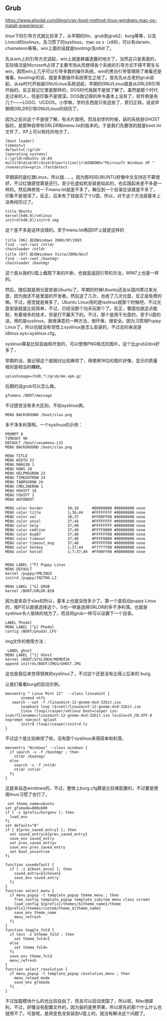 ## Grub

https://www.phodal.com/blog/cray-boot-method-linux-windows-mac-os-install-experience/

linux下的引导方式就比较多了，从早期的lilo、grub到grub2、burg等等，以及Livecd的isolinux，及习惯了的syslinux。mac os x（x86)，可以有darwin、chameleon等等。win上面的话就是bootmgr及ntldr了。

先从win上的引导方式说起，win上就是群雄逐鹿的地方了，当然这只是表面的，实际情况是Microsoft占领了主要市场从而使得各个系统的引导方式不得不寄生与win，因而win上几乎可以引导多数的操作系统。win的黑白引导管理除了难看还是难看，bootmgr的话，就是多数操作系统寄生之地了。首先先从古老的grub说起，从xp时代开始装GNU/Linux系统说起，早期的GNU/Linux就是从GRLDR引导开始的。反正我记忆里是那样的，DOS时代我就不是很了解了。虽然是那个时代走过来的人，但是印象不是很深。DOS我记得的命令基本上没有了，软件倒是有几个——LOGO、UCDOS。小学嘛，学的东西就只有这些了，原归正转。说说早期用GRLDR引导GNU/Linux的经历了。

因为之前对这个不是很了解，有点片面吧。而且初学的时候，装的系统是GHOST版的，是那种自带有GRLDR和menu.lst的版本的。于是我们先要改的就是boot.ini文件了，XP上可以依托的地方了。

```shell
[boot loader]
timeout=1
default=C:\grldr
[operating systems]
C:\grldr=Ubuntu 10.04
multi(0)disk(0)rdisk(0)partition(1)\WINDOWS="Microsoft Windows XP " /noexecute=optin /fastdetect
```

早期装的是红旗Linux，所以就……。因为那时间UBUNTU好像中文支持还不算很好，不过红旗感觉算是还行。至少在虚拟机安装是如此的，也实践起来差不多是一样的。然后再修改一下menu.lst就差不多了。解压到一个目录应该就差不多了，印象不是很深了。反正，后来有了钱就买了个U盘。所以，对于这个方法就基本上没再经历过了。
```shell
title Ubuntu
kernel(hd0,0)/vmlinuz
initrd(hd0,0)/initrd.img
```

这个差不多是这样没错的。至于menu.lst再回XP上就是这样的

```shell
title [06] 启动Windows 2000/XP/2003
find --set-root /ntldr
chainloader /ntldr
title [07] 启动Windows Vista/2008/Win7
find --set-root /bootmgr
chainloader /bootmgr
```

这个是从我的U盘上截取下来的片断，也就是返回引导的方法，WIN7上也是一样的。
 
然后，随后就是用光盘安装Ubuntu了，早期的时候Ubuntu还会从国内寄过来光盘，因为我还不是里面的开发者。然后送了几次，也收了几次光盘，反正是免费的嘛。不过，感觉就是爽多了。Ubuntu  Linux用的是isolinux就那个时候吧，不过光盘安装就是比较简单，不过，已经没那个功夫玩那个了。反正，蜀国也就这点能耐，有着很多的技术，但是打不赢天下的。不过，那个是用于光盘的，至于U盘的话，用的是syslinux，我很满意的一种方法，很环保，很安全。因为习惯用Puppy Linux了，所以也就没有领悟上syslinux是怎么安装的，不过总的来说是ldlinux.sys+syslinux.cfg。

syslinux算是比较自由和开放的，可以使用PNG格式的图片，这个比grub2dos好多了，

早期的话，我记得这个就相对比较麻烦了，得使用16位的图片好像，显示的质量相对是相当的糟糕。

 ```shell
 splashimage=(hd0,*)/grub/mm.xpm.gz
 ```
 

后期的话grub可以怎么做。

 ```shelll
 gfxmenu /BOOT/message
 ```

不过感觉没有多大区别，不如syslinux爽。
```shell
MENU BACKGROUND /boot/slax.png
```

多干净多利落啊。一个syslinux的示例：
```shell
PROMPT 0
TIMEOUT 90
DEFAULT /boot/vesamenu.c32
MENU BACKGROUND /boot/slax.png

MENU TITLE 
MENU WIDTH 22
MENU MARGIN 1
MENU ROWS 20
MENU HELPMSGROW 23
MENU TIMEOUTROW 24
MENU TABMSGROW 24
MENU CMDLINEROW 1
MENU HSHIFT 18
MENU VSHIFT 2
MENU AUTOBOOT
 
MENU color border           10;10      #00000000 #00000000 none
MENU color title            1;36;44    #FFFFFFFF #00000000 none
MENU color sel              30;37      #FF00FF00 #00000000 none
MENU color unsel            37;44      #FFFFFFFF #00000000 none
MENU color help             37;40      #FFFFFFFF #00000000 none
MENU color cmdline          37;40      #FFFF0000 #00000000 none
MENU color msg07            37;40      #FFFFFF00 #00000000 none
MENU color timeout          37;40      #FFFF0000 #00000000 none
MENU color timeout_msg      37;40      #FFFFFF00 #00000000 none  
MENU color hotkey           1;37;44    #ffffff00 #00000000 none
MENU color hotsel           1;7;37;40  #FF00FF00 #00000000 none


MENU LABEL [^P] Puppy Linux
MENU DEFAULT
kernel /puppy/VMLINUZ
initrd /puppy/INITRD.LZ

MENU LABEL [^G] GRUB
kernel /BOOT/GRLDR.BIN
```

因为是来自于slax的所以，基本上也就没改多少了。第一个是启动puppy Linux的，按P可以直接选择这个，G也一样是选择GRLDR的多干净利落。也就是syslinux令人愉快的地方了。而且同grub一样可以设置下一个目录。
 ```shell
 LABEL Phodal
MENU LABEL [^p] Phodal
config /BOOT/phodal.CFG
```

img文件的使用方法：
```shell
 LABEL ghost
MENU LABEL [^1] Ghost
kernel /BOOT/SYSLINUX/MEMDISK
append initrd=/BOOT/IMGS/GHOST.IMG
```
这也是我后来觉得很爽的syslinux了，不过这个还是没有比得上后来的 burg.

 

让我们看看burg的启动示例。
 ```shell
 menuentry " Linux Mint 12"  --class linuxmint {
        insmod ntfs
	search --set -f /linuxmint-12-gnome-dvd-32bit.iso
        loopback loop ($root)/linuxmint-12-gnome-dvd-32bit.iso
        linux (loop)/casper/vmlinuz boot=casper iso-scan/filename=/linuxmint-12-gnome-dvd-32bit.iso locale=zh_CN.UTF-8 noprompt noeject splash
        initrd (loop)/casper/initrd.lz
}
```

不过这个是比较麻烦了啦，没有那个syslinux来得简单和利落。
```shell
menuentry "Windows" --class windows {
  if search -s -f /bootmgr ; then
    ntldr /bootmgr
  else
    search -s -f /ntldr
    ntldr /ntldr
  fi
}
```

这是来自选windows的，不过，整体上burg.cfg算是比较难配置的，不过要是使用linux习惯了也行了。

```shell
 set theme_name=ubuntu
set gfxmode=800x600
if [ -s $prefix/burgenv ]; then
  load_env
fi
set default="0"
if [ ${prev_saved_entry} ]; then
  set saved_entry=${prev_saved_entry}
  save_env saved_entry
  set prev_saved_entry=
  save_env prev_saved_entry
  set boot_once=true
fi

function savedefault {
  if [ -z ${boot_once} ]; then
    saved_entry=${chosen}
    save_env saved_entry
  fi
}
function select_menu {
  if menu_popup -t template_popup theme_menu ; then
    free_config template_popup template_subitem menu class screen
    load_config ${prefix}/themes/${theme_name}/theme ${prefix}/themes/custom/theme_${theme_name}
    save_env theme_name
    menu_refresh
  fi
}
function toggle_fold {
  if test -z $theme_fold ; then
    set theme_fold=1
  else
    set theme_fold=
  fi
  save_env theme_fold
  menu_refresh
}
function select_resolution {
  if menu_popup -t template_popup resolution_menu ; then
    menu_reload_mode
    save_env gfxmode
  fi
}
```

不过加载模块什么的也比较自由了，而且可以启动吴国了，所以呢。Mac很犀利，不过，好像没有配置文件的，因为装的是黑苹果，所以原先的那个什么什么也就用不了。可是呢，是用变色龙安装到U盘上的。就没有解决这个问题了。

 

